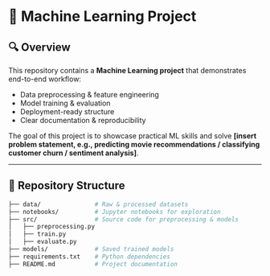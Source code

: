 # 📌 Machine Learning Project  

## 🔍 Overview  
This repository contains a **Machine Learning project** that demonstrates end-to-end workflow:  
- Data preprocessing & feature engineering  
- Model training & evaluation  
- Deployment-ready structure  
- Clear documentation & reproducibility  

The goal of this project is to showcase practical ML skills and solve **[insert problem statement, e.g., predicting movie recommendations / classifying customer churn / sentiment analysis]**.  

---

## 📂 Repository Structure  
```bash
├── data/               # Raw & processed datasets
├── notebooks/          # Jupyter notebooks for exploration
├── src/                # Source code for preprocessing & models
│   ├── preprocessing.py
│   ├── train.py
│   ├── evaluate.py
├── models/             # Saved trained models
├── requirements.txt    # Python dependencies
├── README.md           # Project documentation


